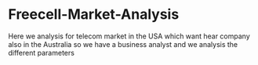 # Freecell-Market-Analysis
Here we analysis for telecom market in the USA which want hear company also in the Australia so we have a business analyst and we analysis the different parameters
